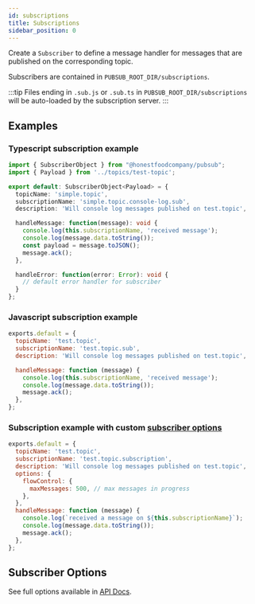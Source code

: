 ```yaml
---
id: subscriptions
title: Subscriptions
sidebar_position: 0
---
```


Create a `Subscriber` to define a message handler for messages that are published on the corresponding topic.

Subscribers are contained in `PUBSUB_ROOT_DIR/subscriptions`.

:::tip
Files ending in `.sub.js` or `.sub.ts` in `PUBSUB_ROOT_DIR/subscriptions` will be auto-loaded by the subscription server.
:::

## Examples

### Typescript subscription example

```ts title="/pubsub/subscriptions/simple.topic.name.console-log.sub.ts"
import { SubscriberObject } from "@honestfoodcompany/pubsub"; 
import { Payload } from '../topics/test-topic';

export default: SubscriberObject<Payload> = {
  topicName: 'simple.topic',
  subscriptionName: 'simple.topic.console-log.sub',
  description: 'Will console log messages published on test.topic',

  handleMessage: function(message): void {
    console.log(this.subscriptionName, 'received message');
    console.log(message.data.toString());
    const payload = message.toJSON();
    message.ack();
  },

  handleError: function(error: Error): void {
    // default error handler for subscriber
  }
};

```

### Javascript subscription example

```js title="/pubsub/subscriptions/simple.topic.name.sub.js"
exports.default = {
  topicName: 'test.topic',
  subscriptionName: 'test.topic.sub',
  description: 'Will console log messages published on test.topic',

  handleMessage: function (message) {
    console.log(this.subscriptionName, 'received message');
    console.log(message.data.toString());
    message.ack();
  },
};
```

### Subscription example with custom [subscriber options](#subscriber-options)

```js title="/pubsub/subscriptions/simple.topic.name.subscription.js
exports.default = {
  topicName: 'test.topic',
  subscriptionName: 'test.topic.subscription',
  description: 'Will console log messages published on test.topic',
  options: {
    flowControl: {
      maxMessages: 500, // max messages in progress
    },
  },
  handleMessage: function (message) {
    console.log(`received a message on ${this.subscriptionName}`);
    console.log(message.data.toString());
    message.ack();
  },
};
```

## Subscriber Options

See full options available in [API Docs](../api/interfaces/subscriberoptions).
